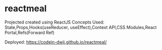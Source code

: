 # reactmeal

Projected created using ReactJS
Concepts Used: State,Props,Hooks(useReducer, useEffect),Context API,CSS Modules,React Portal,Refs(Forward Ref)

Deployed: https://codein-dwij.github.io/reactmeal/
